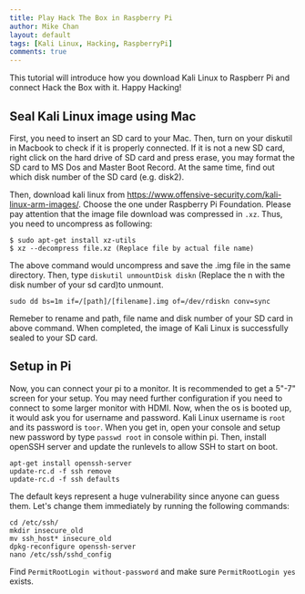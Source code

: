 ```yaml
---
title: Play Hack The Box in Raspberry Pi
author: Mike Chan
layout: default
tags: [Kali Linux, Hacking, RaspberryPi]
comments: true 
---
```


This tutorial will introduce how you download Kali Linux to Raspberr Pi and connect Hack the Box with it. Happy Hacking!

<!--more-->

## Seal Kali Linux image using Mac

First, you need to insert an SD card to your Mac. Then, turn on your diskutil in Macbook to check if it is properly connected. If it is not a new SD card, right click on the hard drive of SD card and press erase, you may format the SD card to MS Dos and Master Boot Record. At the same time, find out which disk number of the SD card (e.g. disk2). 

Then, download kali linux from https://www.offensive-security.com/kali-linux-arm-images/. Choose the one under Raspberry Pi Foundation. Please pay attention that the image file download was compressed in ```.xz```. Thus, you need to uncompress as following:

```
$ sudo apt-get install xz-utils
$ xz --decompress file.xz (Replace file by actual file name)
```
The above command would uncompress and save the .img file in the same directory. Then, type ```diskutil unmountDisk diskn``` (Replace the n with the disk number of your sd card)to unmount. 

```
sudo dd bs=1m if=/[path]/[filename].img of=/dev/rdiskn conv=sync
```
Remeber to rename and path, file name and disk number of your SD card in above command. When completed, the image of Kali Linux is successfully sealed to your SD card.

## Setup in Pi
Now, you can connect your pi to a monitor. It is recommended to get a 5"-7" screen for your setup. You may need further configuration if you need to connect to some larger monitor with HDMI. Now, when the os is booted up, it would ask you for username and password. Kali Linux username is ```root``` and its password is ```toor```. When you get in, open your console and setup new password by type ```passwd root``` in console within pi. Then, install openSSH server and update the runlevels to allow SSH to start on boot.
```
apt-get install openssh-server
update-rc.d -f ssh remove
update-rc.d -f ssh defaults
```

The default keys represent a huge vulnerability since anyone can guess them. Let's change them immediately by running the following commands:
```
cd /etc/ssh/
mkdir insecure_old
mv ssh_host* insecure_old
dpkg-reconfigure openssh-server
nano /etc/ssh/sshd_config
```
Find ```PermitRootLogin without-password``` and make sure  ```PermitRootLogin yes``` exists.
